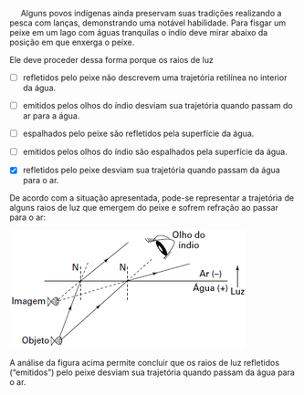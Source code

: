 

     Alguns povos indígenas ainda preservam suas tradições realizando a pesca com lanças, demonstrando uma notável habilidade. Para fisgar um peixe em um lago com águas tranquilas o índio deve mirar abaixo da posição em que enxerga o peixe.

Ele deve proceder dessa forma porque os raios de luz



- [ ] refletidos pelo peixe não descrevem uma trajetória retilínea no interior da água.
- [ ] emitidos pelos olhos do índio desviam sua trajetória quando passam do ar para a água.
- [ ] espalhados pelo peixe são refletidos pela superfície da água.
- [ ] emitidos pelos olhos do índio são espalhados pela superfície da água.
- [x] refletidos pelo peixe desviam sua trajetória quando passam da água para o ar.


De acordo com a situação apresentada, pode-se representar a trajetória de alguns raios de luz que emergem do peixe e sofrem refração ao passar para o ar:

![](e8afd14a-da8d-acaa-dbd3-6e26634d87fa.png)

A análise da figura acima permite concluir que os raios de luz refletidos (“emitidos”) pelo peixe desviam sua trajetória quando passam da água para o ar.
